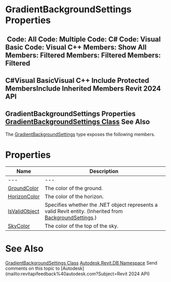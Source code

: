 # GradientBackgroundSettings Properties

﻿
 Code: All Code: Multiple Code: C# Code: Visual Basic Code: Visual C++  Members: Show All Members: Filtered Members: Filtered Members: Filtered   
---  
C#Visual BasicVisual C++
Include Protected MembersInclude Inherited Members
Revit 2024 API  
---  
GradientBackgroundSettings Properties  
[GradientBackgroundSettings Class](eccbccb0-a1ba-4319-2b2e-8f0e7343797f.md "GradientBackgroundSettings Class") See Also  
---  
The [GradientBackgroundSettings](eccbccb0-a1ba-4319-2b2e-8f0e7343797f.md "GradientBackgroundSettings Class") type exposes the following members.
# Properties
| Name | Description |
| --- | --- |
| --- | --- | --- |
| [GroundColor](9ae2d589-32d0-650d-4140-5137f25e8f6b.md "GroundColor Property") | The color of the ground. |
| [HorizonColor](a62f3e13-1d55-2b65-adfb-8a35e5d957bb.md "HorizonColor Property") | The color of the horizon. |
| [IsValidObject](645600c5-cfdf-4bbd-f6f4-1349e1ccb8d0.md "IsValidObject Property") | Specifies whether the .NET object represents a valid Revit entity.  (Inherited from [BackgroundSettings](eb7238e2-39df-d7eb-48c6-edd7a38b2a0e.md "BackgroundSettings Class").) |
| [SkyColor](ab874bfd-d247-0980-6dac-66d5af39bf36.md "SkyColor Property") | The color of the top of the sky. |

# See Also
[GradientBackgroundSettings Class](eccbccb0-a1ba-4319-2b2e-8f0e7343797f.md "GradientBackgroundSettings Class")
[Autodesk.Revit.DB Namespace](87546ba7-461b-c646-cbb1-2cb8f5bff8b2.md "Autodesk.Revit.DB Namespace")
Send comments on this topic to [Autodesk](mailto:revitapifeedback%40autodesk.com?Subject=Revit 2024 API)